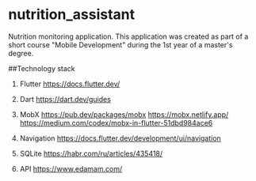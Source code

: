 # nutrition_assistant

Nutrition monitoring application. This application was created as part of a short course "Mobile Development" during the 1st year of a master's degree.

##Technology stack 

1. Flutter 
  https://docs.flutter.dev/

2. Dart 
  https://dart.dev/guides

3. MobX 
  https://pub.dev/packages/mobx
  https://mobx.netlify.app/
  https://medium.com/codex/mobx-in-flutter-51dbd984ace6

4. Navigation 
  https://docs.flutter.dev/development/ui/navigation

5. SQLite
  https://habr.com/ru/articles/435418/
  
6. API
  https://www.edamam.com/

